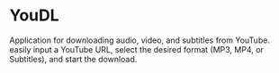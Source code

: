 # YouDL
Application for downloading audio, video, and subtitles from YouTube. easily input a YouTube URL, select the desired format (MP3, MP4, or Subtitles), and start the download.
